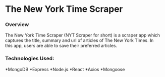 # The New York Time Scraper

### Overview

The New York Time Scraper (NYT Scraper for short) is a scraper app which captures the title, summary and url of articles of The New York Times. In this app, users are able to save their preferred articles. 

### Technologies Used:

*MongoDB
*Express
*Node.js
*React
*Axios
*Mongoose

